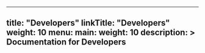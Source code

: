 
---
title: "Developers"
linkTitle: "Developers"
weight: 10
menu:
  main:
    weight: 10
description: >
  Documentation for Developers
---


